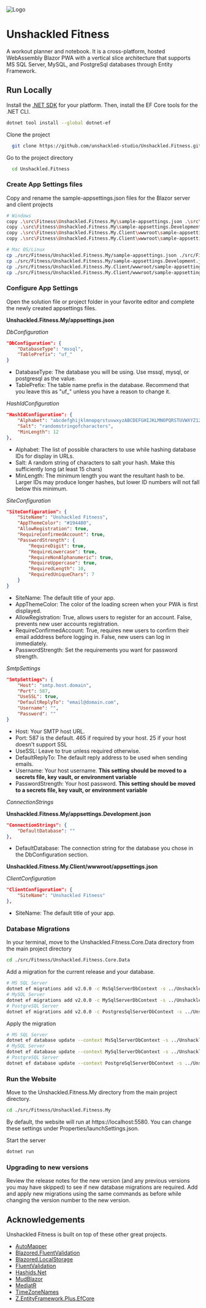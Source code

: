 
![Logo](https://my.unshackled.fitness/icon_x128.png)


# Unshackled Fitness

A workout planner and notebook. It is a cross-platform, hosted WebAssembly Blazor PWA with a vertical slice architecture that supports MS SQL Server, MySQL, and PostgreSql databases through Entity Framework.


## Run Locally

Install the [.NET SDK](https://dotnet.microsoft.com/en-us/download) for your platform. Then, install the EF Core tools for the .NET CLI.
```bash
dotnet tool install --global dotnet-ef
```

Clone the project

```bash
  git clone https://github.com/unshackled-studio/Unshackled.Fitness.git Unshackled.Fitness
```

Go to the project directory

```bash
  cd Unshackled.Fitness
```

### Create App Settings files ###
Copy and rename the sample-appsettings.json files for the Blazor server and client projects

```bash
# Windows
copy .\src\Fitness\Unshackled.Fitness.My\sample-appsettings.json .\src\Fitness\Unshackled.Fitness.My\appsettings.json
copy .\src\Fitness\Unshackled.Fitness.My\sample-appsettings.Development.json .\src\Fitness\Unshackled.Fitness.My\appsettings.Development.json
copy .\src\Fitness\Unshackled.Fitness.My.Client\wwwroot\sample-appsettings.json .\src\Fitness\Unshackled.Fitness.My.Client\wwwroot\appsettings.json
copy .\src\Fitness\Unshackled.Fitness.My.Client\wwwroot\sample-appsettings.Development.json .\src\Fitness\Unshackled.Fitness.My.Client\wwwroot\appsettings.Development.json

# Mac OS/Linux
cp ./src/Fitness/Unshackled.Fitness.My/sample-appsettings.json ./src/Fitness/Unshackled.Fitness.My/appsettings.json
cp ./src/Fitness/Unshackled.Fitness.My/sample-appsettings.Development.json ./src/Fitness/Unshackled.Fitness.My/appsettings.Development.json
cp ./src/Fitness/Unshackled.Fitness.My.Client/wwwroot/sample-appsettings.json ./src/Fitness/Unshackled.Fitness.My.Client/wwwroot/appsettings.json
cp ./src/Fitness/Unshackled.Fitness.My.Client/wwwroot/sample-appsettings.Development.json ./src/Fitness/Unshackled.Fitness.My.Client/wwwroot/appsettings.Development.json
```

### Configure App Settings ###

Open the solution file or project folder in your favorite editor and complete the newly created appsettings files.

**Unshackled.Fitness.My/appsettings.json**

*DbConfiguration*
```json
"DbConfiguration": {
	"DatabaseType": "mssql",
	"TablePrefix": "uf_"
}
```
* DatabaseType: The database you will be using. Use mssql, mysql, or postgresql as the value.
* TablePrefix: The table name prefix in the database. Recommend that you leave this as "uf_" unless you have a reason to change it.

*HashIdConfiguration*
```json
"HashIdConfiguration": {
	"Alphabet": "abcdefghijklmnopqrstuvwxyzABCDEFGHIJKLMNOPQRSTUVWXYZ1234567890",
	"Salt": "randomstringofcharacters",
	"MinLength": 12
},
```
* Alphabet: The list of possible characters to use while hashing database IDs for display in URLs.
* Salt: A random string of characters to salt your hash. Make this sufficiently long (at least 15 chars)
* MinLength: The minimum length you want the resultant hash to be. Larger IDs may produce longer hashes, but lower ID numbers will not fall below this minimum.

*SiteConfiguration*
```json
"SiteConfiguration": {
	"SiteName": "Unshackled Fitness",
	"AppThemeColor": "#194480",
	"AllowRegistration": true,
	"RequireConfirmedAccount": true,
	"PasswordStrength": {
		"RequireDigit": true,
		"RequireLowercase": true,
		"RequireNonAlphanumeric": true,
		"RequireUppercase": true,
		"RequiredLength": 10,
		"RequiredUniqueChars": 7
	}
}
```
* SiteName: The default title of your app.
* AppThemeColor: The color of the loading screen when your PWA is first displayed.
* AllowRegistration: True, allows users to register for an account. False, prevents new user accounts registration.
* RequireConfirmedAccount: True, requires new users to confirm their email adddress before logging in. False, new users can log in immediately.
* PasswordStrength: Set the requirements you want for password strength.

*SmtpSettings*
```json
"SmtpSettings": {
	"Host": "smtp.host.domain",
	"Port": 587,
	"UseSSL": true,
	"DefaultReplyTo": "email@domain.com",
	"Username": "",
	"Password": ""
}
```
* Host: Your SMTP host URL.
* Port: 587 is the default. 465 if required by your host. 25 if your host doesn't support SSL
* UseSSL: Leave to true unless required otherwise.
* DefaultReplyTo: The default reply address to be used when sending emails.
* Username: Your host username. **This setting should be moved to a secrets file, key vault, or environment variable**
* PasswordStrength: Your host password. **This setting should be moved to a secrets file, key vault, or environment variable**

*ConnectionStrings*

**Unshackled.Fitness.My/appsettings.Development.json**

```json
"ConnectionStrings": {
	"DefaultDatabase": ""
},
```
* DefaultDatabase: The connection string for the database you chose in the DbConfiguration section.

**Unshackled.Fitness.My.Client/wwwroot/appsettings.json**

*ClientConfiguration*
```json
"ClientConfiguration": {
	"SiteName": "Unshackled Fitness"
},
```
* SiteName: The default title of your app.

### Database Migrations ###

In your terminal, move to the Unshackled.Fitness.Core.Data directory from the main project directory
```bash
cd ./src/Fitness/Unshackled.Fitness.Core.Data
```
Add a migration for the current release and your database.

```bash
# MS SQL Server
dotnet ef migrations add v2.0.0 -c MsSqlServerDbContext -s ../Unshackled.Fitness.My -o Migrations
# MySQL Server
dotnet ef migrations add v2.0.0 -c MySqlServerDbContext -s ../Unshackled.Fitness.My -o Migrations
# PostgreSQL Server
dotnet ef migrations add v2.0.0 -c PostgresSqlServerDbContext -s ../Unshackled.Fitness.My -o Migrations
```

Apply the migration
```bash
# MS SQL Server
dotnet ef database update --context MsSqlServerDbContext -s ../Unshackled.Fitness.My
# MySQL Server
dotnet ef database update --context MySqlServerDbContext -s ../Unshackled.Fitness.My
# PostgreSQL Server
dotnet ef database update --context PostgreSqlServerDbContext -s ../Unshackled.Fitness.My
```

### Run the Website ###
Move to the Unshackled.Fitness.My directory from the main project directory.
```bash
cd ./src/Fitness/Unshackled.Fitness.My
```
By default, the website will run at https://localhost:5580. You can change these settings under Properties/launchSettings.json.

Start the server
```bash
dotnet run
```
 ### Upgrading to new versions ###
 Review the release notes for the new version (and any previous versions you may have skipped) to see if new database migrations are required. Add and apply new migrations using the same commands as before while changing the version number to the new version.

## Acknowledgements

Unshackled Fitness is built on top of these other great projects.

 - [AutoMapper](https://automapper.org/)
 - [Blazored.FluentValidation](https://github.com/Blazored/FluentValidation)
 - [Blazored.LocalStorage](https://github.com/Blazored/LocalStorage)
 - [FluentValidation](https://docs.fluentvalidation.net/en/latest/)
 - [Hashids.Net](https://github.com/ullmark/hashids.net)
 - [MudBlazor](https://mudblazor.com/)
 - [MediatR](https://github.com/jbogard/MediatR)
 - [TimeZoneNames](https://github.com/mattjohnsonpint/TimeZoneNames)
 - [Z.EntityFramework.Plus.EfCore](https://entityframework-plus.net/)
